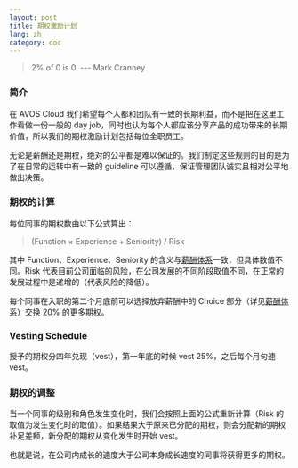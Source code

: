 ```yaml
---
layout: post
title: 期权激励计划
lang: zh
category: doc
---
```


> 2% of 0 is 0.  --- Mark Cranney

### 简介

在 AVOS Cloud 我们希望每个人都和团队有一致的长期利益，而不是把在这里工作看做一份一般的 day job，同时也认为每个人都应该分享产品的成功带来的长期价值，所以我们的期权激励计划包括每位全职员工。

无论是薪酬还是期权，绝对的公平都是难以保证的。我们制定这些规则的目的是为了在日常的运转中有一致的 guideline 可以遵循，保证管理团队诚实且相对公平地做出决策。

### 期权的计算

每位同事的期权数由以下公式算出：

> (Function &times; Experience + Seniority) / Risk

其中 Function、Experience、Seniority 的含义与[薪酬体系](salary.html)一致，但具体数值不同。Risk 代表目前公司面临的风险，在公司发展的不同阶段取值不同，在正常的发展过程中是递增的（代表风险的降低）。

每个同事在入职的第二个月底前可以选择放弃薪酬中的 Choice 部分（详见[薪酬体系](salary.html)）交换 20% 的更多期权。

### Vesting Schedule

授予的期权分四年兑现（vest），第一年底的时候 vest 25%，之后每个月匀速 vest。

### 期权的调整

当一个同事的级别和角色发生变化时，我们会按照上面的公式重新计算（Risk 的取值为发生变化时的取值）。如果结果大于原来已分配的期权，则会分配新的期权补足差额，新分配的期权从变化发生时开始 vest。

也就是说，在公司内成长的速度大于公司本身成长速度的同事将获得更多的期权。